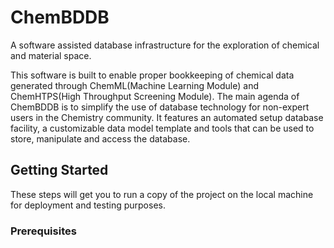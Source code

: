 # ChemBDDB
A software assisted database infrastructure for the exploration of chemical and material space. 

This software is built to enable proper bookkeeping of chemical data generated through ChemML(Machine Learning Module) and 
ChemHTPS(High Throughput Screening Module). The main agenda of ChemBDDB is to simplify the use of database technology for 
non-expert users in the Chemistry community. It features an automated setup database facility, a customizable data model
template and tools that can be used to store, manipulate and access the database. 

## Getting Started
These steps will get you to run a copy of the project on the local machine for deployment and testing purposes. 

### Prerequisites
